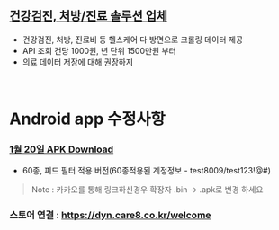 ## [건강검진, 처방/진료 솔루션 업체](https://github.com/invites-healthcare/invites/blob/master/file/%EA%B1%B4%EA%B0%95%EA%B2%80%EC%A7%84%ED%81%AC%EB%A1%A4%EB%A7%81%EC%97%85%EC%B2%B4%EB%A6%AC%EC%8A%A4%ED%8A%B8.pdf)
 - 건강검진, 처방, 진료비 등 헬스케어 다 방면으로 크롤링 데이터 제공
 - API 조회 건당 1000원, 년 단위 1500만원 부터
 - 의료 데이터 저장에 대해 권장하지 
 

<br>

# Android app 수정사항
### [1월 20일 APK Download](https://github.com/invites-healthcare/invites/raw/master/app-debug.apk)
 - 60종, 피드 필터 적용 버전(60종적용된 계정정보 - test8009/test123!@#)
> Note : 카카오를 통해 링크하신경우 확장자 .bin -> .apk로 변경 하세요

### 스토어 연결 : https://dyn.care8.co.kr/welcome
